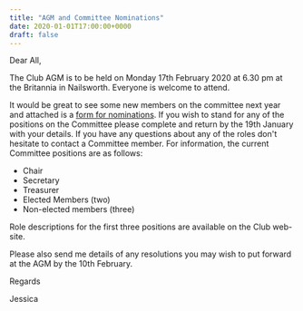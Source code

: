 ```yaml
---
title: "AGM and Committee Nominations"
date: 2020-01-01T17:00:00+0000
draft: false
---
```

Dear All,

The Club AGM is to be held on Monday 17th February 2020 at 6.30 pm at the Britannia in Nailsworth. Everyone is welcome to attend.

It would be great to see some new members on the committee next year and attached is a [form for nominations](/2020/01/Nomination_Form_2020.pdf). If you wish to stand for any of the positions on the Committee please complete and return by the 19th January with your details. If you have any questions about any of the roles don't hesitate to contact a Committee member. For information, the current Committee positions are as follows:

<!--more-->
- Chair
- Secretary
- Treasurer
- Elected Members (two)
- Non-elected members (three)

Role descriptions for the first three positions are available on the Club web-site.

Please also send me details of any resolutions you may wish to put forward at the AGM by the 10th February.

Regards

Jessica
